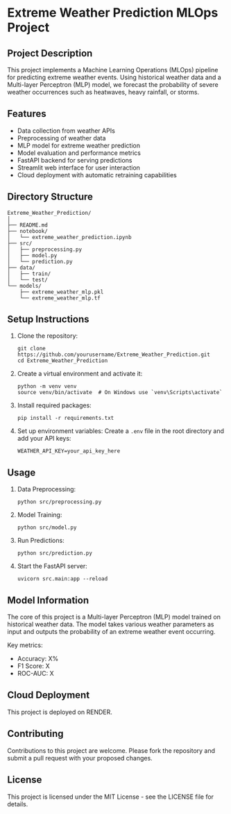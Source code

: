 # Extreme Weather Prediction MLOps Project

## Project Description

This project implements a Machine Learning Operations (MLOps) pipeline for predicting extreme weather events. Using historical weather data and a Multi-layer Perceptron (MLP) model, we forecast the probability of severe weather occurrences such as heatwaves, heavy rainfall, or storms.

## Features

- Data collection from weather APIs
- Preprocessing of weather data
- MLP model for extreme weather prediction
- Model evaluation and performance metrics
- FastAPI backend for serving predictions
- Streamlit web interface for user interaction
- Cloud deployment with automatic retraining capabilities

## Directory Structure

```
Extreme_Weather_Prediction/
│
├── README.md
├── notebook/
│   └── extreme_weather_prediction.ipynb
├── src/
│   ├── preprocessing.py
│   ├── model.py
│   └── prediction.py
├── data/
│   ├── train/
│   └── test/
└── models/
    ├── extreme_weather_mlp.pkl
    └── extreme_weather_mlp.tf
```

## Setup Instructions

1. Clone the repository:
   ```
   git clone https://github.com/yourusername/Extreme_Weather_Prediction.git
   cd Extreme_Weather_Prediction
   ```

2. Create a virtual environment and activate it:
   ```
   python -m venv venv
   source venv/bin/activate  # On Windows use `venv\Scripts\activate`
   ```

3. Install required packages:
   ```
   pip install -r requirements.txt
   ```

4. Set up environment variables:
   Create a `.env` file in the root directory and add your API keys:
   ```
   WEATHER_API_KEY=your_api_key_here
   ```

## Usage

1. Data Preprocessing:
   ```
   python src/preprocessing.py
   ```

2. Model Training:
   ```
   python src/model.py
   ```

3. Run Predictions:
   ```
   python src/prediction.py
   ```

4. Start the FastAPI server:
   ```
   uvicorn src.main:app --reload
   ```
## Model Information

The core of this project is a Multi-layer Perceptron (MLP) model trained on historical weather data. The model takes various weather parameters as input and outputs the probability of an extreme weather event occurring.

Key metrics:
- Accuracy: X%
- F1 Score: X
- ROC-AUC: X

## Cloud Deployment

This project is deployed on RENDER. 


## Contributing

Contributions to this project are welcome. Please fork the repository and submit a pull request with your proposed changes.

## License

This project is licensed under the MIT License - see the LICENSE file for details.
